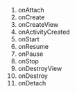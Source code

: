 1. onAttach
2. onCreate
3. onCreateView
4. onActivityCreated
5. onStart
6. onResume
7. onPause
8. onStop
9. onDestroyView
10. onDestroy
11. onDetach